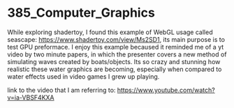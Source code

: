 # 385_Computer_Graphics

While exploring shadertoy, I found this example of WebGL usage called seascape: https://www.shadertoy.com/view/Ms2SD1, its main purpose is to test GPU preformace.
I enjoy this example becaused it reminded me of a yt video by two minute papers, in which the presenter covers a new method of simulating waves created by boats/objects. Its so crazy and stunning how realistic these water graphics are becoming, especially when compared to water effects used in video games I grew up playing. 

link to the video that I am referring to: https://www.youtube.com/watch?v=ia-VBSF4KXA
